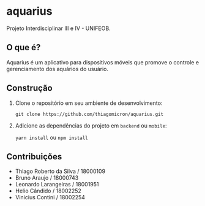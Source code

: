 # aquarius
Projeto Interdisciplinar III e IV - UNIFEOB.

## O que é?
Aquarius é um aplicativo para dispositivos móveis que promove o controle e gerenciamento dos aquários do usuário.

## Construção
1. Clone o repositório em seu ambiente de desenvolvimento:

    `git clone https://github.com/thiagomicron/aquarius.git`
2. Adicione as dependências do projeto em `backend` ou `mobile`:

    `yarn install` ou `npm install`
    
## Contribuições
 - Thiago Roberto da Silva / 18000109
 - Bruno Araujo / 18000743
 - Leonardo Larangeiras / 18001951
 - Helio Cândido / 18002252
 - Vinicius Contini / 18002254
 
